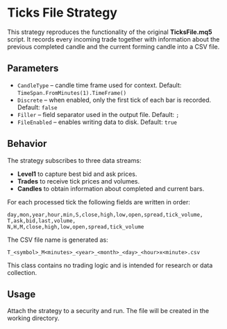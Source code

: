 # Ticks File Strategy

This strategy reproduces the functionality of the original **TicksFile.mq5** script. It records every incoming trade together with information about the previous completed candle and the current forming candle into a CSV file.

## Parameters
- `CandleType` – candle time frame used for context. Default: `TimeSpan.FromMinutes(1).TimeFrame()`
- `Discrete` – when enabled, only the first tick of each bar is recorded. Default: `false`
- `Filler` – field separator used in the output file. Default: `;`
- `FileEnabled` – enables writing data to disk. Default: `true`

## Behavior
The strategy subscribes to three data streams:
- **Level1** to capture best bid and ask prices.
- **Trades** to receive tick prices and volumes.
- **Candles** to obtain information about completed and current bars.

For each processed tick the following fields are written in order:
```
day,mon,year,hour,min,S,close,high,low,open,spread,tick_volume,
T,ask,bid,last,volume,
N,H,M,close,high,low,open,spread,tick_volume
```
The CSV file name is generated as:
```
T_<symbol>_M<minutes>_<year>_<month>_<day>_<hour>x<minute>.csv
```
This class contains no trading logic and is intended for research or data collection.

## Usage
Attach the strategy to a security and run. The file will be created in the working directory.
